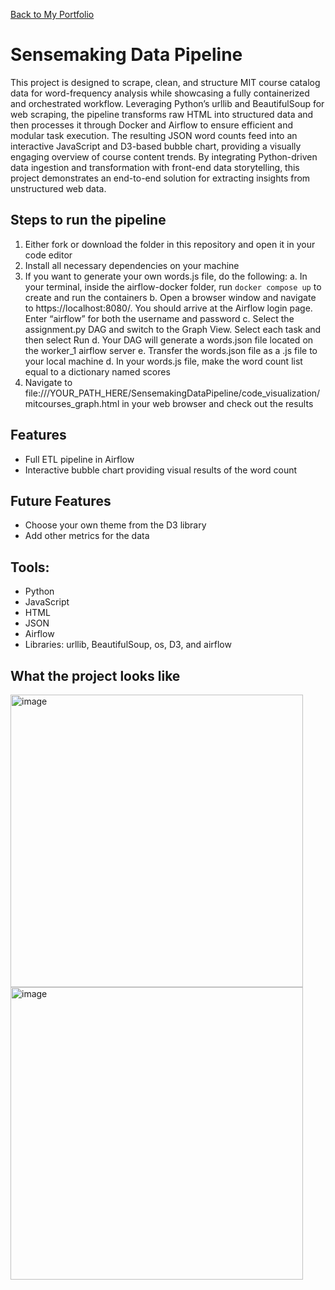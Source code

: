 <a href="https://npedraza09.github.io">Back to My Portfolio</a>

# Sensemaking Data Pipeline

This project is designed to scrape, clean, and structure MIT course catalog data for word-frequency analysis while showcasing a fully containerized and orchestrated workflow. Leveraging Python’s urllib and BeautifulSoup for web scraping, the pipeline transforms raw HTML into structured data and then processes it through Docker and Airflow to ensure efficient and modular task execution. The resulting JSON word counts feed into an interactive JavaScript and D3-based bubble chart, providing a visually engaging overview of course content trends. By integrating Python-driven data ingestion and transformation with front-end data storytelling, this project demonstrates an end-to-end solution for extracting insights from unstructured web data.


## Steps to run the pipeline
1. Either fork or download the folder in this repository and open it in your code editor
2. Install all necessary dependencies on your machine
3. If you want to generate your own words.js file, do the following:
  a. In your terminal, inside the airflow-docker folder, run `docker compose up` to create and run the containers
  b. Open a browser window and navigate to https://localhost:8080/. You should arrive at the Airflow login page. Enter “airflow” for both the username and password
  c. Select the assignment.py DAG and switch to the Graph View. Select each task and then select Run
  d. Your DAG will generate a words.json file located on the worker_1 airflow server
  e. Transfer the words.json file as a .js file to your local machine
  d. In your words.js file, make the word count list equal to a dictionary named scores
6. Navigate to file:///YOUR_PATH_HERE/SensemakingDataPipeline/code_visualization/mitcourses_graph.html in your web browser and check out the results

## Features
- Full ETL pipeline in Airflow
- Interactive bubble chart providing visual results of the word count

## Future Features
- Choose your own theme from the D3 library
- Add other metrics for the data

## Tools:
* Python
* JavaScript
* HTML
* JSON
* Airflow
* Libraries: urllib, BeautifulSoup, os, D3, and airflow

## What the project looks like

<img width="468" alt="image" src="https://github.com/user-attachments/assets/3fa4e5be-5de2-4ef3-a77c-9b2e0ba0f9cb" />

<img width="468" alt="image" src="https://github.com/user-attachments/assets/9c2f81b9-a4f2-4334-ae20-9545d109443b" />





